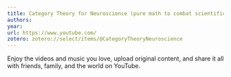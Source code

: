 ```yaml
---
title: Category Theory for Neuroscience (pure math to combat scientific stagnation) - YouTube
authors: 
year: 
url: https://www.youtube.com/
zotero: zotero://select/items/@CategoryTheoryNeuroscience
---
```

Enjoy the videos and music you love, upload original content, and share it all with friends, family, and the world on YouTube.

